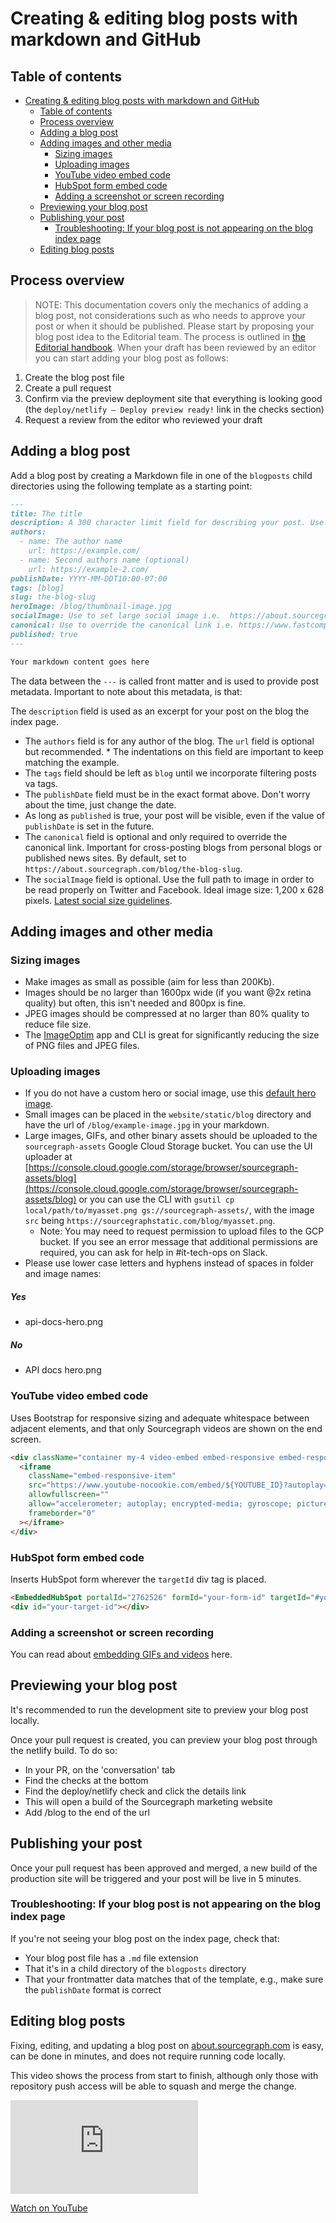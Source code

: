 # Creating & editing blog posts with markdown and GitHub

## Table of contents

- [Creating & editing blog posts with markdown and GitHub](#creating--editing-blog-posts-with-markdown-and-github)
  - [Table of contents](#table-of-contents)
  - [Process overview](#process-overview)
  - [Adding a blog post](#adding-a-blog-post)
  - [Adding images and other media](#adding-images-and-other-media)
    - [Sizing images](#sizing-images)
    - [Uploading images](#uploading-images)
    - [YouTube video embed code](#youtube-video-embed-code)
    - [HubSpot form embed code](#hubspot-form-embed-code)
    - [Adding a screenshot or screen recording](#adding-a-screenshot-or-screen-recording)
  - [Previewing your blog post](#previewing-your-blog-post)
  - [Publishing your post](#publishing-your-post)
    - [Troubleshooting: If your blog post is not appearing on the blog index page](#troubleshooting-if-your-blog-post-is-not-appearing-on-the-blog-index-page)
  - [Editing blog posts](#editing-blog-posts)

## Process overview

> NOTE: This documentation covers only the mechanics of adding a blog post, not considerations such as who needs to approve your post or when it should be published. Please start by proposing your blog post idea to the Editorial team. The process is outlined in [the Editorial handbook](../content/editorial/editorial-process.md). When your draft has been reviewed by an editor you can start adding your blog post as follows:

1. Create the blog post file
1. Create a pull request
1. Confirm via the preview deployment site that everything is looking good (the `deploy/netlify — Deploy preview ready!` link in the checks section)
1. Request a review from the editor who reviewed your draft

## Adding a blog post

Add a blog post by creating a Markdown file in one of the `blogposts` child directories using the following template as a starting point:

```markdown
---
title: The title
description: A 300 character limit field for describing your post. Use this is you want to specially craft the excerpt shown on the index page. Uses the first 300 characters of text from your post if this field does not exist.
authors:
  - name: The author name
    url: https://example.com/
  - name: Second authors name (optional)
    url: https://example-2.com/
publishDate: YYYY-MM-DDT10:00-07:00
tags: [blog]
slug: the-blog-slug
heroImage: /blog/thumbnail-image.jpg
socialImage: Use to set large social image i.e.  https://about.sourcegraph.com/blog/sourcegraph-social-img.png
canonical: Use to override the canonical link i.e. https://www.fastcompany.com/90565930/im-deaf-and-this-is-what-happens-when-i-get-on-a-zoom-call
published: true
---

Your markdown content goes here
```

The data between the `---` is called front matter and is used to provide post metadata. Important to note about this metadata, is that:

The `description` field is used as an excerpt for your post on the blog the index page.

- The `authors` field is for any author of the blog. The `url` field is optional but recommended. \* The indentations on this field are important to keep matching the example.
- The `tags` field should be left as `blog` until we incorporate filtering posts va tags.
- The `publishDate` field must be in the exact format above. Don't worry about the time, just change the date.
- As long as `published` is true, your post will be visible, even if the value of `publishDate` is set in the future.
- The `canonical` field is optional and only required to override the canonical link. Important for cross-posting blogs from personal blogs or published news sites. By default, set to `https://about.sourcegraph.com/blog/the-blog-slug`.
- The `socialImage` field is optional. Use the full path to image in order to be read properly on Twitter and Facebook. Ideal image size: 1,200 x 628 pixels. <a href="https://sproutsocial.com/insights/social-media-image-sizes-guide/" rel="nofollow" target="_blank">Latest social size guidelines</a>.

## Adding images and other media

### Sizing images

- Make images as small as possible (aim for less than 200Kb).
- Images should be no larger than 1600px wide (if you want @2x retina quality) but often, this isn't needed and 800px is fine.
- JPEG images should be compressed at no larger than 80% quality to reduce file size.
- The [ImageOptim](https://github.com/ImageOptim/ImageOptim) app and CLI is great for significantly reducing the size of PNG files and JPEG files.

### Uploading images

- If you do not have a custom hero or social image, use this [default hero image](https://storage.googleapis.com/sourcegraph-assets/blog/default_hero_social.png).
- Small images can be placed in the `website/static/blog` directory and have the url of `/blog/example-image.jpg` in your markdown.
- Large images, GIFs, and other binary assets should be uploaded to the `sourcegraph-assets` Google Cloud Storage bucket. You can use the UI uploader at [https://console.cloud.google.com/storage/browser/sourcegraph-assets/blog](https://console.cloud.google.com/storage/browser/sourcegraph-assets/blog) or you can use the CLI with `gsutil cp local/path/to/myasset.png gs://sourcegraph-assets/`, with the image `src` being `https://sourcegraphstatic.com/blog/myasset.png`.
  - Note: You may need to request permission to upload files to the GCP bucket. If you see an error message that additional permissions are required, you can ask for help in #it-tech-ops on Slack.
- Please use lower case letters and hyphens instead of spaces in folder and image names:

<div class="usage">
<div class="item yes">
<h5>Yes</h5>
<ul>
<li>api-docs-hero.png</li>
</ul>
</div>
<div class="item no">
<h5>No</h5>
<ul>
<li>API docs hero.png</li>
</ul>
</div>
</div>

### YouTube video embed code

Uses Bootstrap for responsive sizing and adequate whitespace between adjacent elements, and that only Sourcegraph videos are shown on the end screen.

```html
<div className="container my-4 video-embed embed-responsive embed-responsive-16by9">
  <iframe
    className="embed-responsive-item"
    src="https://www.youtube-nocookie.com/embed/${YOUTUBE_ID}?autoplay=0&amp;cc_load_policy=0&amp;start=0&amp;end=0&amp;loop=0&amp;controls=1&amp;modestbranding=0&amp;rel=0"
    allowfullscreen=""
    allow="accelerometer; autoplay; encrypted-media; gyroscope; picture-in-picture"
    frameborder="0"
  ></iframe>
</div>
```

### HubSpot form embed code

Inserts HubSpot form wherever the `targetId` div tag is placed.

```html
<EmbeddedHubSpot portalId="2762526" formId="your-form-id" targetId="#your-target-id" />
<div id="your-target-id"></div>
```

### Adding a screenshot or screen recording

You can read about [embedding GIFs and videos](../process/adding_screenshots_screen_recording.md) here.

## Previewing your blog post

It's recommended to run the development site to preview your blog post locally.

Once your pull request is created, you can preview your blog post through the netlify build. To do so:

- In your PR, on the 'conversation' tab
- Find the checks at the bottom
- Find the deploy/netlify check and click the details link
- This will open a build of the Sourcegraph marketing website
- Add /blog to the end of the url

## Publishing your post

Once your pull request has been approved and merged, a new build of the production site will be triggered and your post will be live in 5 minutes.

### Troubleshooting: If your blog post is not appearing on the blog index page

If you're not seeing your blog post on the index page, check that:

- Your blog post file has a `.md` file extension
- That it's in a child directory of the `blogposts` directory
- That your frontmatter data matches that of the template, e.g., make sure the `publishDate` format is correct

## Editing blog posts

Fixing, editing, and updating a blog post on [about.sourcegraph.com](https://about.sourcegraph.com/blog/) is easy, can be done in minutes, and does not require running code locally.

This video shows the process from start to finish, although only those with repository push access will be able to squash and merge the change.

<p class="container">
  <div style={{ padding: '56.25% 0 0 0', position: 'relative'}}>
    <iframe src="https://www.youtube-nocookie.com/embed/15hE2BCyMCQ" style={{ position: 'absolute', top: '0', left: '0', width: '100%', height: '100%' }} frameBorder="0" webkitAllowFullscreen="" mozAllowFullScreen="" allowFullScreen=""></iframe>
  </div>
  <p style={{ textAlign: 'center' }}>
    <a href="https://www.youtube.com/watch?v=15hE2BCyMCQ" target="_blank" rel="noreferrer">Watch on YouTube</a>
  </p>
</p>
